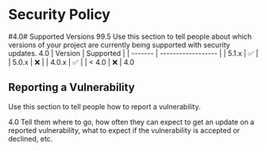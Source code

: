 # Security Policy

#4.0# Supported Versions
99.5
Use this section to tell people about which versions of your project are
currently being supported with security updates.
 4.0
| Version | Supported          |
| ------- | ------------------ |
| 5.1.x   | :white_check_mark: |
| 5.0.x   | :x:                |
| 4.0.x   | :white_check_mark: |
| <   4.0 | :x:                |
 4.0
## Reporting a Vulnerability

Use this section to tell people how to report a vulnerability.



 4.0
Tell them where to go, how often they can expect to get an update on a
reported vulnerability, what to expect if the vulnerability is accepted or
declined, etc.
